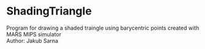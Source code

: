 # ShadingTriangle
Program for drawing a shaded traingle using barycentric points created with MARS MIPS simulator  
Author: Jakub Sarna  
